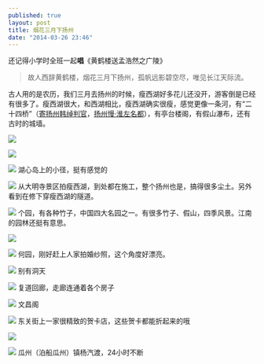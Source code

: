 ```yaml
---
published: true
layout: post
title: 烟花三月下扬州
date: "2014-03-26 23:46"
---
```


还记得小学时全班一起**唱**《黄鹤楼送孟浩然之广陵》

> 故人西辞黄鹤楼，烟花三月下扬州，孤帆远影碧空尽，唯见长江天际流。

古人用的是农历，我们三月去扬州的时候，瘦西湖好多花儿还没开，游客倒是已经有很多了。瘦西湖很大，和西湖相比，瘦西湖确实很瘦，感觉更像一条河，有“二十四桥”（[寄扬州韩绰判官](http://baike.baidu.com/view/160007.htm)，[扬州慢·淮左名都](http://baike.baidu.com/view/2753818.htm)），有亭台楼阁，有假山瀑布，还有古时的城墙。

![](/images/yangzhou1.jpg)

![](/images/yangzhou2.jpg)

![](/images/yangzhou3.jpg)
湖心岛上的小径，挺有感觉的

![](/images/yangzhou4.jpg)
从大明寺景区拍瘦西湖，到处都在施工，整个扬州也是，搞得很多尘土。另外看到在修下穿瘦西湖的隧道。

![](/images/yangzhou5.jpg)
个园，有各种竹子，中国四大名园之一。有很多竹子、假山，四季风景。江南的园林还挺有意思。

![](/images/yangzhou6.jpg)

![](/images/yangzhou7.jpg)
何园，刚好赶上人家拍婚纱照，这个角度好漂亮。

![](/images/yangzhou8.jpg)
别有洞天

![](/images/yangzhou9.jpg)
复道回廊，走廊连通着各个房子

![](/images/yangzhou10.jpg)
文昌阁

![](/images/yangzhou11.jpg)
东关街上一家很精致的贺卡店，这些贺卡都能折起来的哦

![](/images/yangzhou12.jpg)

![](/images/yangzhou13.jpg)
瓜州（泊船瓜州）镇杨汽渡，24小时不断


